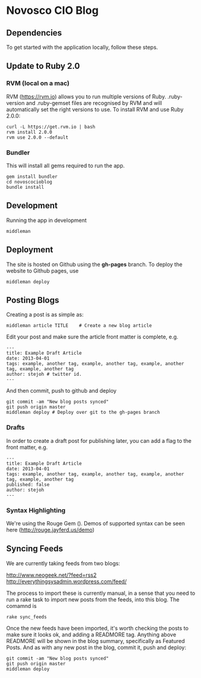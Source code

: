 # Novosco CIO Blog

## Dependencies

To get started with the application locally, follow these steps.

## Update to Ruby 2.0

### RVM (local on a mac)

RVM (https://rvm.io) allows you to run multiple versions of Ruby.  .ruby-version and .ruby-gemset files are recognised by RVM and will automatically set the right versions to use.  To install RVM and use Ruby 2.0.0:

    curl -L https://get.rvm.io | bash
    rvm install 2.0.0
    rvm use 2.0.0 --default

### Bundler

This will install all gems required to run the app.

    gem install bundler
    cd novoscocioblog
    bundle install

## Development

Running the app in development

    middleman

## Deployment

The site is hosted on Github using the **gh-pages** branch. To deploy the website to Github pages, use

    middleman deploy

## Posting Blogs

Creating a post is as simple as:

    middleman article TITLE    # Create a new blog article

Edit your post and make sure the article front matter is complete, e.g.

    ---
    title: Example Draft Article
    date: 2013-04-01
    tags: example, another tag, example, another tag, example, another tag, example, another tag
    author: stejoh # twitter id.
    ---

And then commit, push to github and deploy

    git commit -am "New blog posts synced"
    git push origin master
    middleman deploy # Deploy over git to the gh-pages branch

### Drafts

In order to create a draft post for publishing later, you can add a flag to the front matter, e.g.

    ---
    title: Example Draft Article
    date: 2013-04-01
    tags: example, another tag, example, another tag, example, another tag, example, another tag
    published: false
    author: stejoh
    ---

### Syntax Highlighting

We're using the Rouge Gem (). Demos of supported syntax can be seen here (http://rouge.jayferd.us/demo)

## Syncing Feeds

We are currently taking feeds from two blogs:

http://www.neogeek.net/?feed=rss2
http://everythingsysadmin.wordpress.com/feed/

The process to import these is currently manual, in a sense that you need to run a rake task to import new posts from the feeds, into this blog. The comamnd is

    rake sync_feeds

Once the new feeds have been imported, it's worth checking the posts to make sure it looks ok, and adding a READMORE tag. Anything above READMORE will be shown in the blog summary, specifically as Featured Posts.  And as with any new post in the blog, commit it, push and deploy:

    git commit -am "New blog posts synced"
    git push origin master
    middleman deploy

